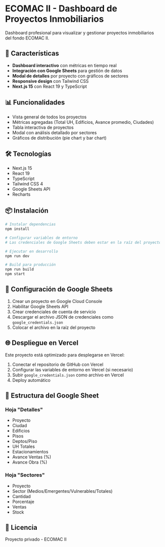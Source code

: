 # ECOMAC II - Dashboard de Proyectos Inmobiliarios

Dashboard profesional para visualizar y gestionar proyectos inmobiliarios del fondo ECOMAC II.

## 🚀 Características

- **Dashboard interactivo** con métricas en tiempo real
- **Integración con Google Sheets** para gestión de datos
- **Modal de detalles** por proyecto con gráficos de sectores
- **Responsive design** con Tailwind CSS
- **Next.js 15** con React 19 y TypeScript

## 📊 Funcionalidades

- Vista general de todos los proyectos
- Métricas agregadas (Total UH, Edificios, Avance promedio, Ciudades)
- Tabla interactiva de proyectos
- Modal con análisis detallado por sectores
- Gráficos de distribución (pie chart y bar chart)

## 🛠️ Tecnologías

- Next.js 15
- React 19
- TypeScript
- Tailwind CSS 4
- Google Sheets API
- Recharts

## 📦 Instalación

```bash
# Instalar dependencias
npm install

# Configurar variables de entorno
# Las credenciales de Google Sheets deben estar en la raíz del proyecto

# Ejecutar en desarrollo
npm run dev

# Build para producción
npm run build
npm start
```

## 🔐 Configuración de Google Sheets

1. Crear un proyecto en Google Cloud Console
2. Habilitar Google Sheets API
3. Crear credenciales de cuenta de servicio
4. Descargar el archivo JSON de credenciales como `google_credentials.json`
5. Colocar el archivo en la raíz del proyecto

## 🌐 Despliegue en Vercel

Este proyecto está optimizado para desplegarse en Vercel:

1. Conectar el repositorio de GitHub con Vercel
2. Configurar las variables de entorno en Vercel (si necesario)
3. Subir `google_credentials.json` como archivo en Vercel
4. Deploy automático

## 📝 Estructura del Google Sheet

### Hoja "Detalles"
- Proyecto
- Ciudad
- Edificios
- Pisos
- Deptos/Piso
- UH Totales
- Estacionamientos
- Avance Ventas (%)
- Avance Obra (%)

### Hoja "Sectores"
- Proyecto
- Sector (Medios/Emergentes/Vulnerables/Totales)
- Cantidad
- Porcentaje
- Ventas
- Stock

## 📄 Licencia

Proyecto privado - ECOMAC II
